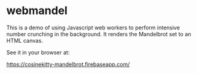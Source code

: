 # webmandel

This is a demo of using Javascript web workers to perform intensive number crunching in the background. 
It renders the Mandelbrot set to an HTML canvas.

See it in your browser at:

https://cosinekitty-mandelbrot.firebaseapp.com/
